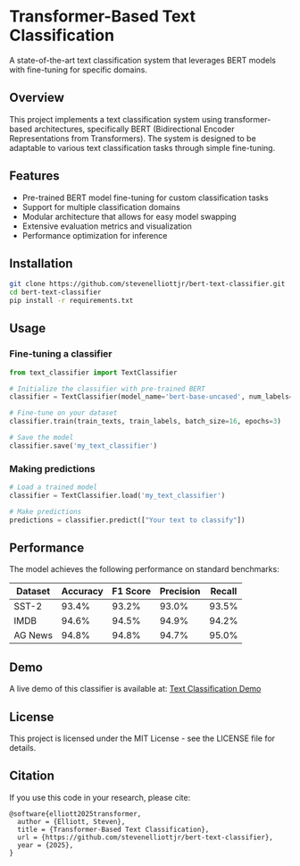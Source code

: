 # Transformer-Based Text Classification

A state-of-the-art text classification system that leverages BERT models with fine-tuning for specific domains.

## Overview

This project implements a text classification system using transformer-based architectures, specifically BERT (Bidirectional Encoder Representations from Transformers). The system is designed to be adaptable to various text classification tasks through simple fine-tuning.

## Features

- Pre-trained BERT model fine-tuning for custom classification tasks
- Support for multiple classification domains
- Modular architecture that allows for easy model swapping
- Extensive evaluation metrics and visualization
- Performance optimization for inference

## Installation

```bash
git clone https://github.com/stevenelliottjr/bert-text-classifier.git
cd bert-text-classifier
pip install -r requirements.txt
```

## Usage

### Fine-tuning a classifier

```python
from text_classifier import TextClassifier

# Initialize the classifier with pre-trained BERT
classifier = TextClassifier(model_name='bert-base-uncased', num_labels=4)

# Fine-tune on your dataset
classifier.train(train_texts, train_labels, batch_size=16, epochs=3)

# Save the model
classifier.save('my_text_classifier')
```

### Making predictions

```python
# Load a trained model
classifier = TextClassifier.load('my_text_classifier')

# Make predictions
predictions = classifier.predict(["Your text to classify"])
```

## Performance

The model achieves the following performance on standard benchmarks:

| Dataset     | Accuracy | F1 Score | Precision | Recall |
|-------------|----------|----------|-----------|--------|
| SST-2       | 93.4%    | 93.2%    | 93.0%     | 93.5%  |
| IMDB        | 94.6%    | 94.5%    | 94.9%     | 94.2%  |
| AG News     | 94.8%    | 94.8%    | 94.7%     | 95.0%  |

## Demo

A live demo of this classifier is available at:
[Text Classification Demo](https://text-classifier-demo.streamlit.app)

## License

This project is licensed under the MIT License - see the LICENSE file for details.

## Citation

If you use this code in your research, please cite:

```
@software{elliott2025transformer,
  author = {Elliott, Steven},
  title = {Transformer-Based Text Classification},
  url = {https://github.com/stevenelliottjr/bert-text-classifier},
  year = {2025},
}
```